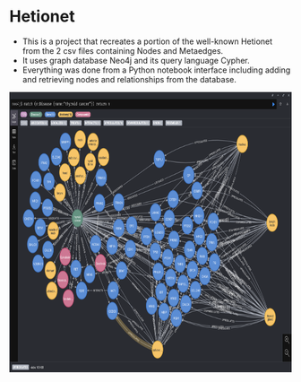 # Hetionet
- This is a project that recreates a portion of the well-known Hetionet from the 2 csv files containing Nodes and Metaedges.
- It uses graph database Neo4j and its query language Cypher.
- Everything was done from a Python notebook interface including adding and retrieving nodes and relationships from the database.

<img src="Hetionet.png" width="800" height="500" />
